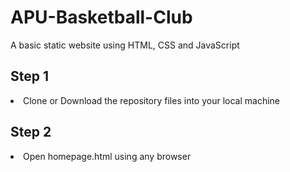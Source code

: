 # APU-Basketball-Club
A basic static website using HTML, CSS and JavaScript

<h2>Step 1</h2> 
<li>Clone or Download the repository files into your local machine</li>
<h2>Step 2</h2>
<li>Open homepage.html using any browser</li>

